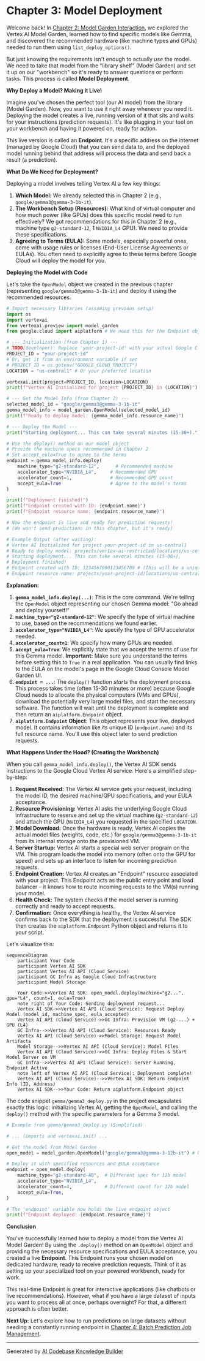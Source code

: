 # Chapter 3: Model Deployment

Welcome back! In [Chapter 2: Model Garden Interaction](02_model_garden_interaction_.md), we explored the Vertex AI Model Garden, learned how to find specific models like Gemma, and discovered the recommended hardware (like machine types and GPUs) needed to run them using `list_deploy_options()`.

But just knowing the requirements isn't enough to actually *use* the model. We need to take that model from the "library shelf" (Model Garden) and set it up on our "workbench" so it's ready to answer questions or perform tasks. This process is called **Model Deployment**.

**Why Deploy a Model? Making it Live!**

Imagine you've chosen the perfect tool (our AI model) from the library (Model Garden). Now, you want to use it right away whenever you need it. Deploying the model creates a live, running version of it that sits and waits for your instructions (prediction requests). It's like plugging in your tool on your workbench and having it powered on, ready for action.

This live version is called an **Endpoint**. It's a specific address on the internet (managed by Google Cloud) that you can send data to, and the deployed model running behind that address will process the data and send back a result (a prediction).

**What Do We Need for Deployment?**

Deploying a model involves telling Vertex AI a few key things:

1.  **Which Model:** We already selected this in Chapter 2 (e.g., `google/gemma3@gemma-3-1b-it`).
2.  **The Workbench Setup (Resources):** What kind of virtual computer and how much power (like GPUs) does this specific model need to run effectively? We got recommendations for this in Chapter 2 (e.g., machine type `g2-standard-12`, 1 `NVIDIA_L4` GPU). We need to provide these specifications.
3.  **Agreeing to Terms (EULA):** Some models, especially powerful ones, come with usage rules or licenses (End-User License Agreements or EULAs). You often need to explicitly agree to these terms before Google Cloud will deploy the model for you.

**Deploying the Model with Code**

Let's take the `OpenModel` object we created in the previous chapter (representing `google/gemma3@gemma-3-1b-it`) and deploy it using the recommended resources.

```python
# Import necessary libraries (assuming previous setup)
import os
import vertexai
from vertexai.preview import model_garden
from google.cloud import aiplatform # We need this for the Endpoint object type

# --- Initialization (from Chapter 1) ---
# TODO(developer): Replace 'your-project-id' with your actual Google Cloud Project ID
PROJECT_ID = "your-project-id"
# Or, get it from an environment variable if set
# PROJECT_ID = os.getenv("GOOGLE_CLOUD_PROJECT")
LOCATION = "us-central1" # Or your preferred location

vertexai.init(project=PROJECT_ID, location=LOCATION)
print(f"Vertex AI Initialized for project {PROJECT_ID} in {LOCATION}")

# --- Get the Model Info (from Chapter 2) ---
selected_model_id = "google/gemma3@gemma-3-1b-it"
gemma_model_info = model_garden.OpenModel(selected_model_id)
print(f"Ready to deploy model: {gemma_model_info.resource_name}")

# --- Deploy the Model ---
print("Starting deployment... This can take several minutes (15-30+).")

# Use the deploy() method on our model object
# Provide the machine specs recommended in Chapter 2
# Set accept_eula=True to agree to the terms
endpoint = gemma_model_info.deploy(
    machine_type="g2-standard-12",      # Recommended machine
    accelerator_type="NVIDIA_L4",     # Recommended GPU
    accelerator_count=1,              # Recommended GPU count
    accept_eula=True                  # Agree to the model's terms
)

print(f"Deployment finished!")
print(f"Endpoint created with ID: {endpoint.name}")
print(f"Endpoint resource name: {endpoint.resource_name}")

# Now the endpoint is live and ready for prediction requests!
# (We won't send predictions in this chapter, but it's ready)

# Example Output (after waiting):
# Vertex AI Initialized for project your-project-id in us-central1
# Ready to deploy model: projects/vertex-ai-restricted/locations/us-central1/publishers/google/models/gemma3@gemma-3-1b-it
# Starting deployment... This can take several minutes (15-30+).
# Deployment finished!
# Endpoint created with ID: 1234567890123456789 # (This will be a unique number)
# Endpoint resource name: projects/your-project-id/locations/us-central1/endpoints/1234567890123456789
```

**Explanation:**

1.  **`gemma_model_info.deploy(...)`**: This is the core command. We're telling the `OpenModel` object representing our chosen Gemma model: "Go ahead and deploy yourself!"
2.  **`machine_type="g2-standard-12"`**: We specify the type of virtual machine to use, based on the recommendations we found earlier.
3.  **`accelerator_type="NVIDIA_L4"`**: We specify the type of GPU accelerator needed.
4.  **`accelerator_count=1`**: We specify how many GPUs are needed.
5.  **`accept_eula=True`**: We explicitly state that we accept the terms of use for this Gemma model. **Important:** Make sure you understand the terms before setting this to `True` in a real application. You can usually find links to the EULA on the model's page in the Google Cloud Console Model Garden UI.
6.  **`endpoint = ...`**: The `deploy()` function *starts* the deployment process. This process takes time (often 15-30 minutes or more) because Google Cloud needs to allocate the physical computers (VMs and GPUs), download the potentially very large model files, and start the necessary software. The function will wait until the deployment is complete and then return an `aiplatform.Endpoint` object.
7.  **`aiplatform.Endpoint` Object**: This object represents your live, deployed model. It contains information like its unique ID (`endpoint.name`) and its full resource name. You'll use this object later to send prediction requests.

**What Happens Under the Hood? (Creating the Workbench)**

When you call `gemma_model_info.deploy()`, the Vertex AI SDK sends instructions to the Google Cloud Vertex AI service. Here's a simplified step-by-step:

1.  **Request Received:** The Vertex AI service gets your request, including the model ID, the desired machine/GPU specifications, and your EULA acceptance.
2.  **Resource Provisioning:** Vertex AI asks the underlying Google Cloud infrastructure to reserve and set up the virtual machine (`g2-standard-12`) and attach the GPU (`NVIDIA_L4`) you requested in the specified `LOCATION`.
3.  **Model Download:** Once the hardware is ready, Vertex AI copies the actual model files (weights, code, etc.) for `google/gemma3@gemma-3-1b-it` from its internal storage onto the provisioned VM.
4.  **Server Startup:** Vertex AI starts a special web server program on the VM. This program loads the model into memory (often onto the GPU for speed) and sets up an interface to listen for incoming prediction requests.
5.  **Endpoint Creation:** Vertex AI creates an "Endpoint" resource associated with your project. This Endpoint acts as the public entry point and load balancer – it knows how to route incoming requests to the VM(s) running your model.
6.  **Health Check:** The system checks if the model server is running correctly and ready to accept requests.
7.  **Confirmation:** Once everything is healthy, the Vertex AI service confirms back to the SDK that the deployment is successful. The SDK then creates the `aiplatform.Endpoint` Python object and returns it to your script.

Let's visualize this:

```mermaid
sequenceDiagram
    participant Your Code
    participant Vertex AI SDK
    participant Vertex AI API (Cloud Service)
    participant GC Infra as Google Cloud Infrastructure
    participant Model Storage

    Your Code->>Vertex AI SDK: open_model.deploy(machine="g2...", gpu="L4", count=1, eula=True)
    note right of Your Code: Sending deployment request...
    Vertex AI SDK->>Vertex AI API (Cloud Service): Request Deploy Model (model_id, machine_spec, eula_accepted)
    Vertex AI API (Cloud Service)->>GC Infra: Provision VM (g2-...) + GPU (L4)
    GC Infra-->>Vertex AI API (Cloud Service): Resources Ready
    Vertex AI API (Cloud Service)->>Model Storage: Request Model Artifacts
    Model Storage-->>Vertex AI API (Cloud Service): Model Files
    Vertex AI API (Cloud Service)->>GC Infra: Deploy Files & Start Model Server on VM
    GC Infra-->>Vertex AI API (Cloud Service): Server Running, Endpoint Active
    note left of Vertex AI API (Cloud Service): Deployment complete!
    Vertex AI API (Cloud Service)-->>Vertex AI SDK: Return Endpoint Info (ID, Address)
    Vertex AI SDK-->>Your Code: Return aiplatform.Endpoint object
```

The code snippet `gemma/gemma3_deploy.py` in the project encapsulates exactly this logic: initializing Vertex AI, getting the `OpenModel`, and calling the `deploy()` method with the specific parameters for a Gemma 3 model.

```python
# Example from gemma/gemma3_deploy.py (Simplified)

# ... (imports and vertexai.init) ...

# Get the model from Model Garden
open_model = model_garden.OpenModel("google/gemma3@gemma-3-12b-it") # Note: Example uses 12b

# Deploy it with specified resources and EULA acceptance
endpoint = open_model.deploy(
    machine_type="g2-standard-48",  # Different spec for 12b model
    accelerator_type="NVIDIA_L4",
    accelerator_count=4,            # Different count for 12b model
    accept_eula=True,
)

# The 'endpoint' variable now holds the live endpoint object
print(f"Endpoint deployed: {endpoint.resource_name}")
```

**Conclusion**

You've successfully learned how to deploy a model from the Vertex AI Model Garden! By using the `.deploy()` method on an `OpenModel` object and providing the necessary resource specifications and EULA acceptance, you created a live **Endpoint**. This Endpoint runs your chosen model on dedicated hardware, ready to receive prediction requests. Think of it as setting up your specialized tool on your powered workbench, ready for work.

This real-time Endpoint is great for interactive applications (like chatbots or live recommendations). However, what if you have a large dataset of inputs you want to process all at once, perhaps overnight? For that, a different approach is often better.

**Next Up:** Let's explore how to run predictions on large datasets without needing a constantly running endpoint in [Chapter 4: Batch Prediction Job Management](04_batch_prediction_job_management_.md).

---

Generated by [AI Codebase Knowledge Builder](https://github.com/The-Pocket/Tutorial-Codebase-Knowledge)